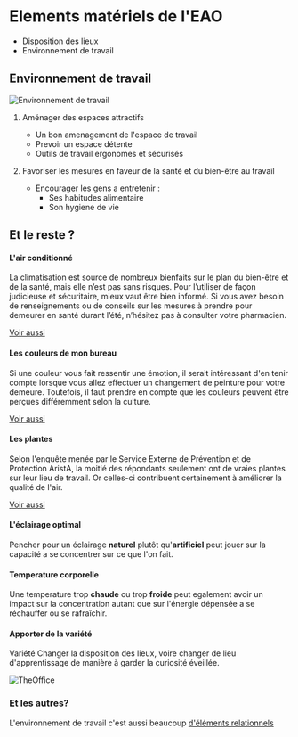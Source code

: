 # Elements matériels de l'EAO

* Disposition des lieux
* Environnement de travail

## Environnement de travail

![Environnement de travail](https://media.licdn.com/mpr/mpr/gcrc/dms/image/C4E12AQFzxlT4RnnCZQ/article-cover_image-shrink_720_1280/0?e=2125267200&v=beta&t=3PUgPMGGHzkt1vwx-xgaP6er7HfxNPkgUxnHW45a0iA)

1. Aménager des espaces attractifs
	* Un bon amenagement de l'espace de travail
	* Prevoir un espace détente
 	* Outils de travail ergonomes et sécurisés

2. Favoriser les mesures en faveur de la santé et du bien-être au travail
	* Encourager les gens a entretenir :
		- Ses habitudes alimentaire
		- Son hygiene de vie


## Et le reste ?

#### L'air conditionné

La climatisation est source de nombreux bienfaits sur le plan du bien-être et de la santé, mais elle n’est pas sans risques. Pour l’utiliser de façon judicieuse et sécuritaire, mieux vaut être bien informé. Si vous avez besoin de renseignements ou de conseils sur les mesures à prendre pour demeurer en santé durant l’été, n’hésitez pas à consulter votre pharmacien.

[Voir aussi](https://www.jeancoutu.com/sante/conseils-sante/air-climatise-et-effets-sur-la-sante/)

#### Les couleurs de mon bureau
Si une couleur vous fait ressentir une émotion, il serait intéressant d'en tenir compte lorsque vous allez effectuer un changement de peinture pour votre demeure. Toutefois, il faut prendre en compte que les couleurs peuvent être perçues différemment selon la culture.

[Voir aussi](https://www.multiluminaire.ca/blog/post/l-influence-des-couleurs-sur-notre-humeur/)

#### Les plantes
Selon l'enquête menée par le Service Externe de Prévention et de Protection AristA, la moitié des répondants seulement ont de vraies plantes sur leur lieu de travail. Or celles-ci contribuent certainement à améliorer la qualité de l'air.

[Voir aussi](https://references.lesoir.be/article/les-plantes-ont-elles-un-effet-positif-sur-l-environnement-de-travail/)

#### L'éclairage optimal

Pencher pour un éclairage **naturel** plutôt qu'**artificiel** peut jouer sur la capacité    a se concentrer sur ce que l'on fait.

#### Temperature corporelle
Une temperature trop **chaude** ou trop **froide** peut egalement avoir un impact sur la concentration autant que sur l'énergie dépensée a se réchauffer ou se rafraîchir.

#### Apporter de la variété
Variété
Changer la disposition des lieux, voire changer de lieu d'apprentissage de manière à garder la curiosité éveillée.

![TheOffice](https://media.giphy.com/media/3QOXS6VCy92rm/giphy.gif)

### Et les autres?

L'environnement de travail c'est aussi beaucoup [d'éléments relationnels](https://github.com/quang-le/exercice-markdown/blob/developpement/Relationnel.md)
